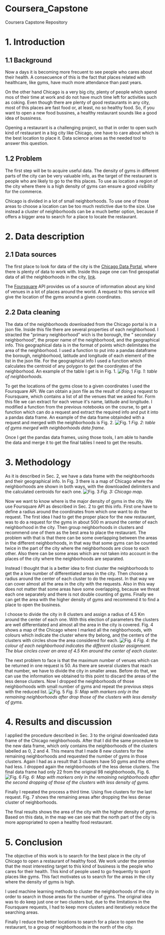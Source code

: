 # Coursera_Capstone
Coursera Capstone Repository

# 1. Introduction
## 1.1 Background
Now a days it is becoming more frecuent to see people who cares about their health. A consecuence of this is the fact that places related with healthcare, like gyms, have much more attendance than past years. 

On the other hand Chicago is a very big city, plenty of people which spend mos of their time at work and do not have much time left for activities such as coking. Even though there are plenty of good restaurants in any city, most of this places are fast food or, at least, no so healthy food. So, if you want to open a new food bussines, a healthy restaurant sounds like a good idea of bussiness.

Opening a restaurant is a challenging project, so that in order to open such kind of restaurant in a big city like Chicago, one have to care about which is the best location to place it. Data science arises as the needed tool to answer this question. 

## 1.2 Problem
The first step will be to acquire useful data. The density of gyms in different parts of the city can be very valuable info, as the target of the restaurant is people who are likely to go to the this places. To use as location a region of the city where there is a high density of gyms can ensure a good visibility for the commerce.

Chicago is divided in a lot of small neighborhoods. To use one of those areas to choose a location can be too much restictive due to the size. Use instead a cluster of neighborhoods can be a much better option, because if offers a bigger area to search for a place to locate the restaurant.

# 2. Data description
## 2.1 Data sources
The first place to look for data of the city is the [Chicago Data Portal](https://data.cityofchicago.org), where there is plenty of data to work with. Inside this page one can find geospatial data of all the neighborhoods in the city, [link](https://data.cityofchicago.org/api/geospatial/bbvz-uum9?method=export&format=GeoJSON).

The [Foursquare](https://foursquare.com/developers/apps) API provides us of a source of information about any kind of venues in a lot of places around the world. A request to this service will give the location of the gyms around a given coordinates.

## 2.2 Data cleaning
The data of the neighborhoods downloaded from the Chicago portal is in a json file. Inside this file there are several properties of each neighborhood. I stracted the "primary neighborhood" wich is the borough, the " secondary neighborhood", the proper name of the neighborhood, and the geographical info. This geographical data is in the format of points which delimitates the area of the neighborhood. I used a function to put into a pandas dataframe the borough, neighborhood, latitude and longitude of each element of the list in the json file. For the geographical info I used a function which calculates the centroid of any polygon to get the coordinates of the neighborhood. An example of the table I get is in Fig. 1.
![Fig. 1](tabla1.PNG) *Fig. 1: table of neighborhoods.*

To get the locations of the gyms close to a given coordinates I used the Foursquare API. We can obtain a json file as the result of doing a request to Foursquare, which contains a list of all the venues that we asked for. Form this file we can extract for each venue it's name, latitude and longitude. I modified a function from the previous notebooks on the course, to get a function which can do a request and extract the required info and put it into a pandas data frame. An example of the data frame obtainded with a request and merged with the neighborhoods is Fig. 2.
![Fig. 1](tabla2.PNG) *Fig. 2: table of gyms merged with neighborhoods data frame.*

Once I get the pandas data frames, using those tools, I am able to handle the data and merge it to get the final tables I need to get the results.

# 3. Methodology

As it is described in Sec. 2, we have a data frame with the neighborhoods and their geographical info. In Fig. 3 there is a map of Chicago where the neighborhoods are shown in both ways, with the downloaded delimiters and the calculated centroids for each one.
![Fig. 3](map_chicago_neigh.png) *Fig. 3: Chicago map.*

Now we want to know where is the major density of gyms in the city. We use Foursquare API as described in Sec. 2 to get this info. First one have to define a radius around the coordinates from which one want to do the request. The first idea I had to get the proper place for the new restaurant, was to do a request for the gyms in about 500 m around the center of each neighborhood in the city. Then group neighborhoods in clusters and recommend one of them as the best area to place the restaurant. The problem with that is that there can be some overlapping between the areas in the different neighborhoods, in that way that some gyms can be counted twice in the part of the city where the neighborhoods are close to each other. Also there can be some areas which are not taken into account in the places of the city where the neighborhoods are separated.

Instead I thought that is a better idea to first cluster the neighborhoods to get the a low number of differentiated areas in the city. Then choose a radius around the center of each cluster to do the request. In that way we can cover almost all the area in the city with the requests. Also in this way does not matter that some areas have some overlapping, because we threat each one separately and there is not double counting of gyms. Finally we can get the area with the higher density of gyms and recommend it to find a place to open the business.

I choose to divide the city in 8 clusters and assign a radius of 4.5 Km around the center of each one. With this election of parameters the clusters are well differentiated and almost all the area in the city is covered. Fig. 4 shows a map of the Chicago where I marked all the neighborhoods, with colours which indicate the cluster where thy belong, and the centers of the clusters with circles show the area considered for each.
![Fig. 4](map_clusters.png) *Fig. 4: the colour of each neighborhood indicates the different cluster assignment. The blue circles cover an area of 4.5 Km around the center of each cluster.*

The next problem to face is that the maximum number of venues which can be returned in one request is 50. As there are several clusters that reach that number, we have to divide the city in smaller areas. Before do that, we can use the information we obtained to this point to discard the areas of the less dense clusters. Now I dropped the neighborhoods of those neighborhoods with small number of gyms and repeat the previous steps with the reduced list.
![Fig. 5](map_reduced_neigh.png) *Fig. 5: Map with markers only in the remaining neighborhoods after drop those of the clusters with less density of gyms.*


# 4. Results and discussion

I applied the procedure described in Sec. 3 to the original downloaded data frame of the Chicago neighborhoods. After that I did the same procedure to the new data frame, which only contains the neighborhoods of the clusters labelled as 0, 2 and 4. This means that I made 8 new clusters for the remaining neighborhoods and requested the number of gyms in those clusters. Again I had as a result that 3 clusters have 50 gyms and the others had less. I dropped again the neighborhoods of the less dense clusters. The final data frame had only 22 from the original 98 neighborhoods, Fig. 6.
![Fig. 6](map_reduced_neigh_2.png) *Fig. 6: Map with markers only in the remaining neighborhoods after the second dropping of those of the clusters with less density of gyms.*

Finally I repeated the process a third time. Using five clusters for the last request. Fig. 7 shows the remaining areas after dropping the less dense cluster of neighborhoods.

The final results shows the area of the city with the higher density of gyms. Based on this data, in the map we can see that the north part of the city is more appropriated to open a healthy food restaurant. 


# 5. Conclusion

The objective of this work is to search for the best place in the city of Chicago to open a restaurant of healthy food. We work under the premise that the most interesting target to this kind of business is the people who cares for their health. This kind of people used to go frequently to sport places like gyms. This fact motivates us to search for the areas in the city where the density of gyms is high.

I used machine learning methods to cluster the neighborhoods of the city in order to search in those areas for the number of gyms. The original idea was to do keep just one or two clusters but, due to the limitations in the Foursquare requests, I had to keep more clusters and iteratively reduce the searching areas.

Finally I reduce the better locations to search for a place to open the restaurant, to a group of neighborhoods in the north of the city.




